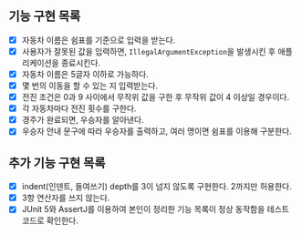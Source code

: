 ## 기능 구현 목록
 - [x] 자동차 이름은 쉼표를 기준으로 입력을 받는다.
 - [x] 사용자가 잘못된 값을 입력하면, `IllegalArgumentException`을 발생시킨 후 애플리케이션을 종료시킨다.
 - [x] 자동차 이름은 5글자 이하로 가능하다.
 - [x] 몇 번의 이동을 할 수 있는 지 입력받는다.
 - [x] 전진 조건은 0과 9 사이에서 무작위 값을 구한 후 무작위 값이 4 이상일 경우이다.
 - [x] 각 자동차마다 전진 횟수를 구한다.
 - [x] 경주가 완료되면, 우승자를 알아낸다.
 - [x] 우승자 안내 문구에 따라 우승자를 출력하고, 여러 명이면 쉼표를 이용해 구분한다.

## 추가 기능 구현 목록
 - [x] indent(인덴트, 들여쓰기) depth를 3이 넘지 않도록 구현한다. 2까지만 허용한다.
 - [x] 3항 연산자를 쓰지 않는다.
 - [x] JUnit 5와 AssertJ를 이용하여 본인이 정리한 기능 목록이 정상 동작함을 테스트 코드로 확인한다.